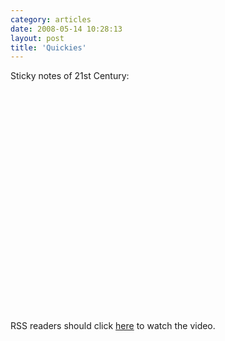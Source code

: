 ```yaml
---
category: articles
date: 2008-05-14 10:28:13
layout: post
title: 'Quickies'
---
```


<p>Sticky notes of 21st Century:</p>

<object width="425" height="355"><param name="movie" value="http://www.youtube.com/v/HQT5_4aVvHU&hl=en" />

<param name="wmode" value="transparent" />

<embed src="http://www.youtube.com/v/HQT5_4aVvHU&hl=en" type="application/x-shockwave-flash" wmode="transparent" width="425" height="355" />
</object><p>RSS readers should click <a href="https://joaobordalo.com/articles/2008/05/14/quickies">here</a> to watch the video.</p>

